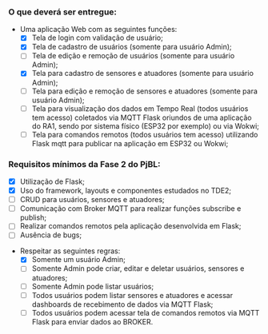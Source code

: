 ### O que deverá ser entregue:

- Uma aplicação Web com as seguintes funções:
  - [x] Tela de login com validação de usuário;
  - [x] Tela de cadastro de usuários (somente para usuário Admin);
  - [ ] Tela de edição e remoção de usuários (somente para usuário Admin);
  - [x] Tela para cadastro de sensores e atuadores (somente para usuário Admin);
  - [ ] Tela para edição e remoção de sensores e atuadores (somente para usuário Admin);
  - [ ] Tela para visualização dos dados em Tempo Real (todos usuários tem acesso) coletados via MQTT Flask oriundos de uma aplicação do     RA1, sendo por sistema físico (ESP32 por exemplo) ou via Wokwi;
  - [ ] Tela para comandos remotos (todos usuários tem acesso) utilizando Flask mqtt para publicar na aplicação em ESP32 ou Wokwi;

### Requisitos mínimos da Fase 2 do PjBL:

- [x] Utilização de Flask;
- [x] Uso do framework, layouts e componentes estudados no TDE2;
- [ ] CRUD para usuários, sensores e atuadores;
- [ ] Comunicação com Broker MQTT para realizar funções subscribe e publish;
- [ ] Realizar comandos remotos pela aplicação desenvolvida em Flask;
- [ ] Ausência de bugs;
- Respeitar as seguintes regras:
  - [x] Somente um usuário Admin;
  - [ ] Somente Admin pode criar, editar e deletar usuários, sensores e atuadores;
  - [ ] Somente Admin pode listar usuários;
  - [ ] Todos usuários podem listar sensores e atuadores e acessar dashboards de recebimento de dados via MQTT Flask;
  - [ ] Todos usuários podem acessar tela de comandos remotos via MQTT Flask para enviar dados ao BROKER.
